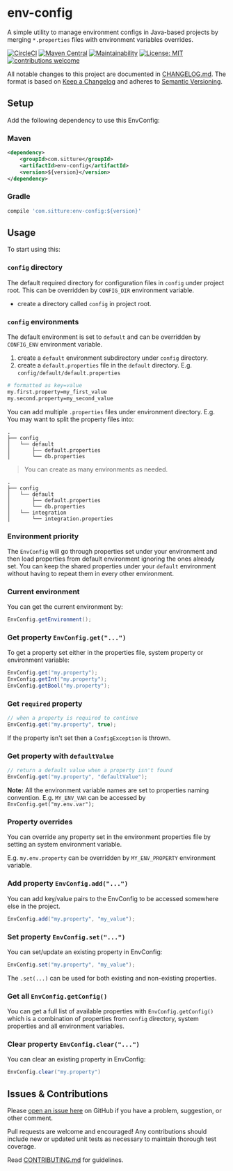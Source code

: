 # env-config

A simple utility to manage environment configs in Java-based projects by merging `*.properties` files with environment variables overrides.

[![CircleCI](https://circleci.com/gh/sitture/env-config.svg?style=shield)](https://circleci.com/gh/sitture/env-config) [![Maven Central](https://img.shields.io/maven-central/v/com.sitture/env-config.svg)](https://mvnrepository.com/search?q=com.sitture) [![Maintainability](https://api.codeclimate.com/v1/badges/338645e6d3c853fcb93e/maintainability)](https://codeclimate.com/github/sitture/env-config/maintainability) [![License: MIT](https://img.shields.io/badge/License-MIT-yellow.svg?maxAge=2592000)](https://opensource.org/licenses/MIT) [![contributions welcome](https://img.shields.io/badge/contributions-welcome-brightgreen.svg?style=flat)](../../issues)

All notable changes to this project are documented in [CHANGELOG.md](CHANGELOG.md).
The format is based on [Keep a Changelog](http://keepachangelog.com/en/1.0.0/)
and adheres to [Semantic Versioning](http://semver.org/spec/v2.0.0.html).

## Setup

Add the following dependency to use this EnvConfig:

### Maven

```xml
<dependency>
    <groupId>com.sitture</groupId>
    <artifactId>env-config</artifactId>
    <version>${version}</version>
</dependency>
```

### Gradle

```groovy
compile 'com.sitture:env-config:${version}'
```

## Usage

To start using this:

### `config` directory

The default required directory for configuration files in `config` under project root. This can be overridden by `CONFIG_DIR` environment variable.

* create a directory called `config` in project root.

### `config` environments

The default environment is set to `default` and
can be overridden by `CONFIG_ENV` environment variable.

1. create a `default` environment subdirectory under `config` directory.
2. create a `default.properties` file in the `default` directory. E.g. `config/default/default.properties`

```bash
# formatted as key=value
my.first.property=my_first_value
my.second.property=my_second_value
```

You can add multiple `.properties` files under environment directory. E.g. You may want to split the property files into:

```text
.
├── config
│   └── default
│       ├── default.properties
│       └── db.properties
```

>You can create as many environments as needed.

```text
.
├── config
│   └── default
│       ├── default.properties
│       └── db.properties
│   └── integration
│       └── integration.properties
```

### Environment priority

The `EnvConfig` will go through properties set under your environment and then load properties from default environment ignoring the ones already set. You can keep the shared properties under your `default` environment without having to repeat them in every other environment.

### Current environment

You can get the current environment by:

```java
EnvConfig.getEnvironment();
```

### Get property `EnvConfig.get("...")`

To get a property set either in the properties file, system property or environment variable:

```java
EnvConfig.get("my.property");
EnvConfig.getInt("my.property");
EnvConfig.getBool("my.property");
```

### Get `required` property

```java
// when a property is required to continue
EnvConfig.get("my.property", true);
```

If the property isn't set then a `ConfigException` is thrown.

### Get property with `defaultValue`

```java
// return a default value when a property isn't found
EnvConfig.get("my.property", "defaultValue");
```

__Note:__ All the environment variable names are set to properties naming convention. E.g. `MY_ENV_VAR` can be accessed by `EnvConfig.get("my.env.var");`

### Property overrides

You can override any property set in the environment properties file by setting an system environment variable.

E.g. `my.env.property` can be overridden by `MY_ENV_PROPERTY` environment variable.

### Add property `EnvConfig.add("...")`

You can add key/value pairs to the EnvConfig to be accessed somewhere else in the project.

```java
EnvConfig.add("my.property", "my_value");
```

### Set property `EnvConfig.set("...")`

You can set/update an existing property in EnvConfig:

```java
EnvConfig.set("my.property", "my_value");
```

The `.set(...)` can be used for both existing and non-existing properties.

### Get all `EnvConfig.getConfig()`

You can get a full list of available properties with `EnvConfig.getConfig()` which is a combination of properties from `config` directory, system properties and all environment variables.


### Clear property `EnvConfig.clear("...")`

You can clear an existing property in EnvConfig:

```java
EnvConfig.clear("my.property")
```

## Issues & Contributions

Please [open an issue here](../../issues) on GitHub
if you have a problem, suggestion, or other comment.

Pull requests are welcome and encouraged! Any contributions should include new or updated unit tests as necessary to maintain thorough test coverage.

Read [CONTRIBUTING.md](CONTRIBUTING.md) for guidelines.
